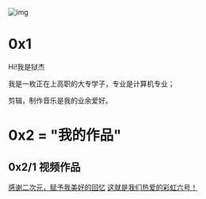 ![img](https://ae02.alicdn.com/kf/Hf0123521513c4c63b7e54963351c42c5D.jpg)
# 0x1
Hi!我是狱杰

我是一枚正在上高职的大专学子，专业是计算机专业；

剪辑，制作音乐是我的业余爱好。

#  0x2 = "我的作品"
## 0x2/1 视频作品

[感谢二次元，赋予我美好的回忆](https://www.bilibili.com/video/BV19z411b7Nw)
[这就是我们热爱的彩虹六号！](https://www.bilibili.com/video/BV1se411p7Ra)